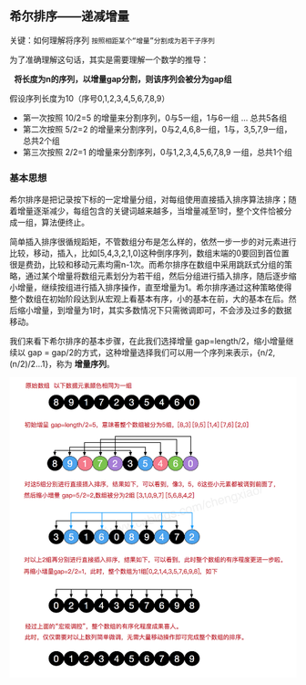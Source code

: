 ## 希尔排序——递减增量

关键：如何理解将序列 `按照相距某个“增量”分割成为若干子序列`

为了准确理解这句话，其实是需要理解一个数学的推导：

   **将长度为n的序列，以增量gap分割，则该序列会被分为gap组**

   假设序列长度为10（序号0,1,2,3,4,5,6,7,8,9）

* 第一次按照 10/2=5 的增量来分割序列，0与5一组，1与6一组 ... 总共5各组
* 第二次按照 5/2=2 的增量来分割序列，0与2,4,6,8一组，1与，3,5,7,9一组，总共2个组
* 第三次按照 2/2=1 的增量来分割序列，0与1,2,3,4,5,6,7,8,9 一组，总共1个组



### 基本思想

希尔排序是把记录按下标的一定增量分组，对每组使用直接插入排序算法排序；随着增量逐渐减少，每组包含的关键词越来越多，当增量减至1时，整个文件恰被分成一组，算法便终止。



简单插入排序很循规蹈矩，不管数组分布是怎么样的，依然一步一步的对元素进行比较，移动，插入，比如[5,4,3,2,1,0]这种倒序序列，数组末端的0要回到首位置很是费劲，比较和移动元素均需n-1次。而希尔排序在数组中采用跳跃式分组的策略，通过某个增量将数组元素划分为若干组，然后分组进行插入排序，随后逐步缩小增量，继续按组进行插入排序操作，直至增量为1。希尔排序通过这种策略使得整个数组在初始阶段达到从宏观上看基本有序，小的基本在前，大的基本在后。然后缩小增量，到增量为1时，其实多数情况下只需微调即可，不会涉及过多的数据移动。



我们来看下希尔排序的基本步骤，在此我们选择增量 gap=length/2，缩小增量继续以 gap = gap/2的方式，这种增量选择我们可以用一个序列来表示，{n/2,(n/2)/2...1}，称为 **增量序列**。

 ![](..\image\希尔排序.png) 